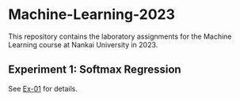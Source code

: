 # Machine-Learning-2023

This repository contains the laboratory assignments for the Machine Learning course at Nankai University in 2023.

## Experiment 1: Softmax Regression

See [Ex-01](./Ex01-Softmax_Regression/README.md) for details.

